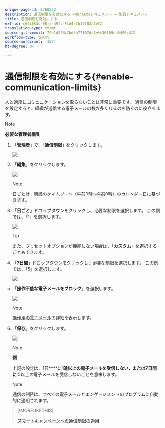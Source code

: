 ```yaml
---
unique-page-id: 2360222
description: 通信制限を有効にする —Marketoドキュメント — 製品ドキュメント
title: 通信制限を有効にする
exl-id: c69c083c-08fe-49fc-91d4-5b1ff82a2e52
translation-type: tm+mt
source-git-commit: 72e1d29347bd5b77107da1e9c30169cb6490c432
workflow-type: tm+mt
source-wordcount: '153'
ht-degree: 0%

---
```


# 通信制限を有効にする{#enable-communication-limits}

人と過度にコミュニケーションを取らないことは非常に重要です。 通信の制限を設定すると、組織が送信する電子メールの数が多くなるのを防ぐのに役立ちます。

>[!NOTE]
>
>**必要な管理者権限**

1. 「**管理者**」で、「**通信制限**」をクリックします。

   ![](assets/image2014-9-18-15-3a53-3a37.png)

1. 「**編集**」をクリックします。

   ![](assets/image2014-9-18-15-3a53-3a47.png)

   >[!NOTE]
   >
   >日ごとは、購読のタイムゾーン（午前0時～午前0時）のカレンダー日に基づきます。

1. 「**日ごと**」ドロップダウンをクリックし、必要な制限を選択します。 この例では、「1」を選択します。

   ![](assets/three.png)

   >[!TIP]
   >
   >また、プリセットオプションが機能しない場合は、「**カスタム**」を選択することもできます。

1. 「**7日間**」ドロップダウンをクリックし、必要な制限を選択します。 この例では、「5」を選択します。

   ![](assets/four.png)

1. 「**操作不能な電子メールをブロック**」を選択します。

   ![](assets/five.png)

   >[!NOTE]
   >
   >[操作用の電子メール](/help/marketo/product-docs/email-marketing/general/functions-in-the-editor/make-an-email-operational.md)の詳細を表示します。

1. 「**保存**」をクリックします。

   ![](assets/six.png)

   >[!NOTE]
   >
   >**例**
   >
   >上記の設定は、1日&#x200B;****&#x200B;に&#x200B;**1通以上の電子メールを受信しない、または7日間に** 5以上の電子メールを受信しないことを意味します。

   >[!NOTE]
   >
   >通信の制限は、すべての電子メールとエンゲージメントのプログラムに自動的に適用されます。

>[!MORELIKETHIS]
>
>[スマートキャンペーンへの通信制限の適用](/help/marketo/product-docs/core-marketo-concepts/smart-campaigns/using-smart-campaigns/apply-communication-limits-to-smart-campaign.md)

